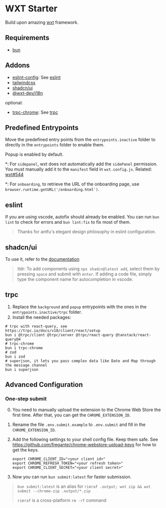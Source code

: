 # WXT Starter

Build upon amazing [wxt](wxt.dev) framework.

## Requirements

- [bun](https://bun.sh/)

## Addons

- [eslint-config](https://github.com/antfu/eslint-config): See [eslint](#eslint)
- [tailwindcss](https://tailwindcss.com)
- [shadcn/ui](https://ui.shadcn.com)
- [@wxt-dev/i18n](https://wxt.dev/guide/i18n/introduction)

optional:

- [trpc-chrome](https://github.com/jlalmes/trpc-chrome): See [trpc](#trpc)

## Predefined Entrypoints

Move the predefined entry points from the `entrypoints.inactive` folder to directly in the `entrypoints` folder to enable them.

Popup is enabled by default.

*: For `sidepanel`, wxt does not automatically add the `sidePanel` permission. You must manually add it to the `manifest` field in `wxt.config.js`. Related: [wxt#544](https://github.com/wxt-dev/wxt/issues/544)

*: For `onboarding`, to retrieve the URL of the onboarding page, use `browser.runtime.getURL('/onboarding.html')`.

## eslint

If you are using vscode, autofix should already be enabled. You can run `bun lint` to check for errors and `bun lint:fix` to fix most of them.

> Thanks for antfu's elegant design philosophy in eslint configuration.

## shadcn/ui

To use it, refer to the [documentation](https://ui.shadcn.com/docs/cli#add)

> tldr: To add components using `npx shadcn@latest add`, select them by pressing `space` and submit with `enter`. If adding a code file, simply type the component name for autocompletion in vscode.

## trpc

1. Replace the `background` and `popup` entrypoints with the ones in the `entrypoints.inactive/trpc` folder.
2. Install the needed packages:

```shell
# trpc with react-query, see https://trpc.io/docs/v10/client/react/setup
bun i @trpc/client @trpc/server @trpc/react-query @tanstack/react-query@4
# trpc-chrome
bun i trpc-chrome
# zod
bun i zod
# superjson, it lets you pass complex data like Date and Map through the message channel
bun i superjson
```

## Advanced Configuration

### One-step submit

0. You need to manually upload the extension to the Chrome Web Store the first time. After that, you can get the `CHROME_EXTENSION_ID`.

1. Rename the file `.env.submit.example` to `.env.submit` and fill in the `CHROME_EXTENSION_ID`.

2. Add the following settings to your shell config file. Keep them safe. See https://github.com/fregante/chrome-webstore-upload-keys for how to get the keys.

   ```shell
   export CHROME_CLIENT_ID="<your client id>"
   export CHROME_REFRESH_TOKEN="<your refresh token>"
   export CHROME_CLIENT_SECRET="<your client secret>"
   ```

3. Now you can run `bun submit:latest` for faster submission.

 > `bun submit:latest` is an alias for `rimraf .output; wxt zip && wxt submit --chrome-zip .output/*.zip`
 >
 > `rimraf` is a cross-platform `rm -rf` command
